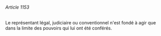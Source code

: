 ###### Article 1153

Le représentant légal, judiciaire ou conventionnel n'est fondé à agir que dans la limite des pouvoirs qui lui ont été conférés.

